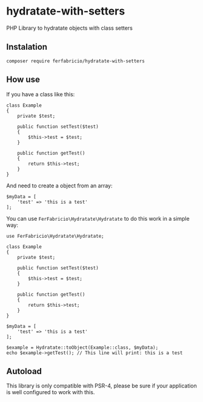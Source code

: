 # hydratate-with-setters

PHP Library to hydratate objects with class setters

## Instalation

```
composer require ferfabricio/hydratate-with-setters
```

## How use

If you have a class like this:

```
class Example
{
    private $test;

    public function setTest($test)
    {
        $this->test = $test;
    }

    public function getTest()
    {
        return $this->test;
    }
}
```

And need to create a object from an array:

```
$myData = [
    'test' => 'this is a test'
];
```

You can use `FerFabricio\Hydratate\Hydratate` to do this work in a simple way:

```
use FerFabricio\Hydratate\Hydratate;

class Example
{
    private $test;

    public function setTest($test)
    {
        $this->test = $test;
    }

    public function getTest()
    {
        return $this->test;
    }
}

$myData = [
    'test' => 'this is a test'
];

$example = Hydratate::toObject(Example::class, $myData);
echo $example->getTest(); // This line will print: this is a test
```


## Autoload

This library is only compatible with PSR-4, please be sure if your application is well configured to work with this.
